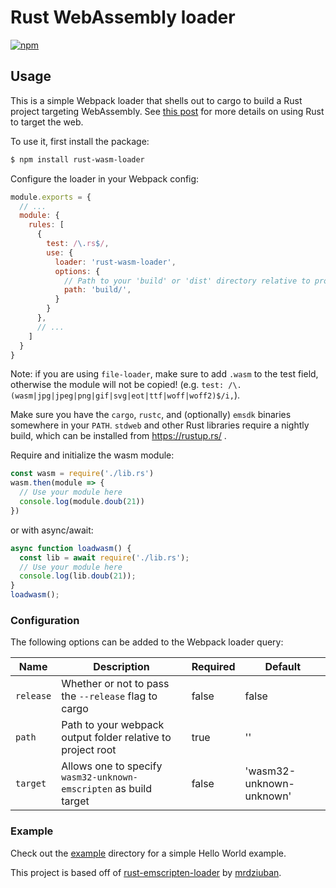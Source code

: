 # Rust WebAssembly loader

[![npm](https://img.shields.io/npm/v/rust-wasm-loader.svg)](https://www.npmjs.com/package/rust-wasm-loader)

## Usage

This is a simple Webpack loader that shells out to cargo to build a Rust project targeting WebAssembly. See [this post](https://www.hellorust.com/setup/wasm-target/) for
more details on using Rust to target the web.

To use it, first install the package:

```bash
$ npm install rust-wasm-loader
```

Configure the loader in your Webpack config:

```js
module.exports = {
  // ...
  module: {
    rules: [
      {
        test: /\.rs$/,
        use: {
          loader: 'rust-wasm-loader',
          options: {
            // Path to your 'build' or 'dist' directory relative to project root
            path: 'build/',
          }
        }
      },
      // ...
    ]
  }
}
```

Note: if you are using `file-loader`, make sure to add `.wasm` to the test field, otherwise the module will not be copied! (e.g. `test: /\.(wasm|jpg|jpeg|png|gif|svg|eot|ttf|woff|woff2)$/i,`).

Make sure you have the `cargo`, `rustc`, and (optionally) `emsdk` binaries somewhere in your `PATH`.  `stdweb` and other Rust libraries require a nightly build, which can be installed from https://rustup.rs/ .

Require and initialize the wasm module:

```js
const wasm = require('./lib.rs')
wasm.then(module => {
  // Use your module here
  console.log(module.doub(21))
})
```

or with async/await:

```js
async function loadwasm() {
  const lib = await require('./lib.rs');
  // Use your module here
  console.log(lib.doub(21));
}
loadwasm();
```

### Configuration

The following options can be added to the Webpack loader query:

| Name | Description | Required | Default |
| ---- | ----------- | -------- | ------- |
| `release` | Whether or not to pass the `--release` flag to cargo | false | false |
| `path` | Path to your webpack output folder relative to project root | true | '' |
| `target` | Allows one to specify `wasm32-unknown-emscripten` as build target | false | 'wasm32-unknown-unknown' |

### Example

Check out the [example](example) directory for a simple Hello World example.

This project is based off of [rust-emscripten-loader](https://github.com/mrdziuban/rust-emscripten-loader)
by [mrdziuban](https://github.com/mrdziuban).

